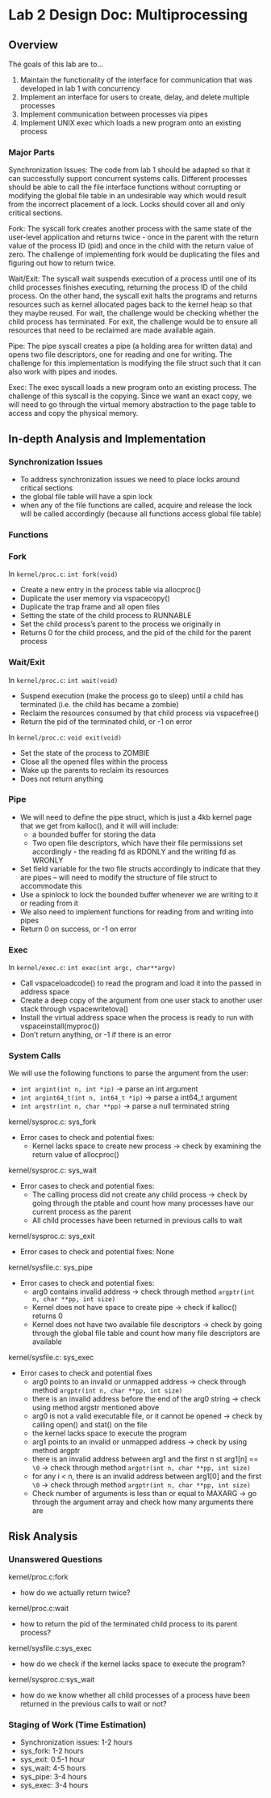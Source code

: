 # Lab 2 Design Doc: Multiprocessing

## Overview

The goals of this lab are to...
1. Maintain the functionality of the interface for communication that was 
    developed in lab 1 with concurrency 
2. Implement an interface for users to create, delay, and delete multiple 
    processes
3. Implement communication between processes via pipes
4. Implement UNIX exec which loads a new program onto an existing process

### Major Parts

Synchronization Issues: The code from lab 1 should be adapted so that it 
can successfully support concurrent systems calls. Different processes 
should be able to call the file interface functions without corrupting or 
modifying the global file table in an undesirable way which would result 
from the incorrect placement of a lock. Locks should cover all and only 
critical sections.

Fork: The syscall fork creates another process with the same state of the 
user-level application and returns twice - once in the parent with the return
value of the process ID (pid) and once in the child with the return value of
zero. The challenge of implementing fork would be duplicating the files and 
figuring out how to return twice. 

Wait/Exit: The syscall wait suspends execution of a process until one of 
its child processes finishes executing, returning the process ID of the child
process. On the other hand, the syscall exit halts the programs and returns 
resources such as kernel allocated pages back to the kernel heap so that they
maybe reused. For wait, the challenge would be checking whether the child 
process has terminated. For exit, the challenge would be to ensure all
resources that need to be reclaimed are made available again. 

Pipe: The pipe syscall creates a pipe (a holding area for written data) and
opens two file descriptors, one for reading and one for writing. The challenge
for this implementation is modifying the file struct such that it can also 
work with pipes and inodes.

Exec: The exec syscall loads a new program onto an existing process. The challenge 
of this syscall is the copying. Since we want an exact copy, we will need to go
through the virtual memory abstraction to the page table to access and copy the 
physical memory. 

## In-depth Analysis and Implementation 

### Synchronization Issues
- To address synchronization issues we need to place locks around critical sections
- the global file table will have a spin lock
- when any of the file functions are called, acquire and release the lock will be 
  called accordingly (because all functions access global file table)

### Functions

### Fork
In `kernel/proc.c`: `int fork(void)`
- Create a new entry in the process table via allocproc()
- Duplicate the user memory via vspacecopy()
- Duplicate the trap frame and all open files
- Setting the state of the child process to RUNNABLE
- Set the child process’s parent to the process we originally in
- Returns 0 for the child process, and the pid of the child for the parent process

### Wait/Exit
In `kernel/proc.c`: `int wait(void)`
- Suspend execution (make the process go to sleep) until a child has terminated 
  (i.e. the child has became a zombie)
- Reclaim the resources consumed by that child process via vspacefree()
- Return the pid of the terminated child, or -1 on error

In `kernel/proc.c`: `void exit(void)`
- Set the state of the process to ZOMBIE
- Close all the opened files within the process
- Wake up the parents to reclaim its resources
- Does not return anything

### Pipe
- We will need to define the pipe struct, which is just a 4kb kernel page that we 
  get from kalloc(), and it will will include:
  - a bounded buffer for storing the data
  - Two open file descriptors, which have their file permissions set accordingly - 
    the reading fd as RDONLY and the writing fd as WRONLY
- Set field variable for the two file structs accordingly to indicate that they are 
  pipes – will need to modify the structure of file struct to accommodate this
- Use a spinlock to lock the bounded buffer whenever we are writing to it or reading 
  from it
- We also need to implement functions for reading from and writing into pipes
- Return 0 on success, or -1 on error

### Exec
In `kernel/exec.c`: `int exec(int argc, char**argv)`
- Call vspaceloadcode() to read the program and load it into the passed in address space
- Create a deep copy of the argument from one user stack to another user stack 
  through vspacewritetova()
- Install the virtual address space when the process is ready to run with 
  vspaceinstall(myproc())
- Don’t return anything, or -1 if there is an error


### System Calls

We will use the following functions to parse the argument from the user:
- `int argint(int n, int *ip)` -> parse an int argument
- `int argint64_t(int n, int64_t *ip)` -> parse a int64_t argument
- `int argstr(int n, char **pp)` -> parse a null terminated string

kernel/sysproc.c: sys_fork
- Error cases to check and potential fixes:
  - Kernel lacks space to create new process -> check by examining the 
    return value of allocproc()

kernel/sysproc.c: sys_wait
- Error cases to check and potential fixes:
  - The calling process did not create any child process -> check by going 
    through the ptable and count how many processes have our current process 
    as the parent
  - All child processes have been returned in previous calls to wait

kernel/sysproc.c: sys_exit
- Error cases to check and potential fixes: None

kernel/sysfile.c: sys_pipe
- Error cases to check and potential fixes:
  - arg0 contains invalid address -> check through method 
    `argptr(int n, char **pp, int size)`
  - Kernel does not have space to create pipe -> check if kalloc() returns 0
  - Kernel does not have two available file descriptors -> check by going 
    through the global file table and count how many file descriptors are available

kernel/sysfile.c: sys_exec
- Error cases to check and potential fixes
  - arg0 points to an invalid or unmapped address -> check through method 
    `argptr(int n, char **pp, int size)`
  - there is an invalid address before the end of the arg0 string -> check 
    using method argstr mentioned above
  - arg0 is not a valid executable file, or it cannot be opened -> check by 
    calling open() and stat() on the file
  - the kernel lacks space to execute the program
  - arg1 points to an invalid or unmapped address -> check by using method argptr
  - there is an invalid address between arg1 and the first n st arg1[n] == `\0` -> 
    check through method `argptr(int n, char **pp, int size)`
  - for any i < n, there is an invalid address between arg1[0] and the first `\0` -> 
    check through method `argptr(int n, char **pp, int size)`
  - Check number of arguments is less than or equal to MAXARG -> go through the 
    argument array and check how many arguments there are


## Risk Analysis

### Unanswered Questions
kernel/proc.c:fork
- how do we actually return twice?

kernel/proc.c:wait
- how to return the pid of the terminated child process to its parent process?

kernel/sysfile.c:sys_exec
- how do we check if the kernel lacks space to execute the program?

kernel/sysproc.c:sys_wait
- how do we know whether all child processes of a process have been returned 
  in the previous calls to wait or not?

### Staging of Work (Time Estimation)
- Synchronization issues: 1-2 hours
 - sys_fork: 1-2 hours
 - sys_exit: 0.5-1 hour
 - sys_wait: 4-5 hours
 - sys_pipe: 3-4 hours
 - sys_exec: 3-4 hours
